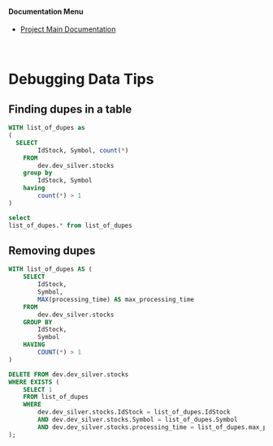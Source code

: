 #### Documentation Menu
- [Project Main Documentation](../../../README.md)
<br><br><br>

# Debugging Data Tips


## Finding dupes in a table
```sql
WITH list_of_dupes as 
(
  SELECT  
        IdStock, Symbol, count(*)
    FROM  
        dev.dev_silver.stocks 
    group by 
        IdStock, Symbol
    having 
        count(*) > 1
)

select 
list_of_dupes.* from list_of_dupes 
```

## Removing dupes
```sql
WITH list_of_dupes AS (
    SELECT  
        IdStock, 
        Symbol, 
        MAX(processing_time) AS max_processing_time
    FROM  
        dev.dev_silver.stocks 
    GROUP BY 
        IdStock, 
        Symbol 
    HAVING 
        COUNT(*) > 1
)

DELETE FROM dev.dev_silver.stocks 
WHERE EXISTS (
    SELECT 1
    FROM list_of_dupes 
    WHERE 
        dev.dev_silver.stocks.IdStock = list_of_dupes.IdStock 
        AND dev.dev_silver.stocks.Symbol = list_of_dupes.Symbol 
        AND dev.dev_silver.stocks.processing_time = list_of_dupes.max_processing_time
);
```